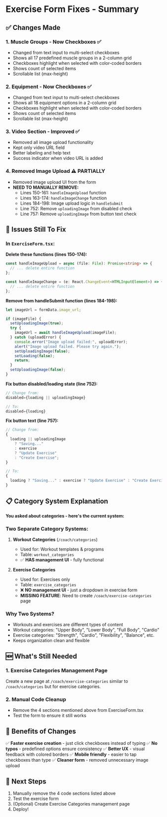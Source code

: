 # Exercise Form Fixes - Summary

## ✅ Changes Made

### 1. **Muscle Groups - Now Checkboxes** ✅

- Changed from text input to multi-select checkboxes
- Shows all 17 predefined muscle groups in a 2-column grid
- Checkboxes highlight when selected with color-coded borders
- Shows count of selected items
- Scrollable list (max-height)

### 2. **Equipment - Now Checkboxes** ✅

- Changed from text input to multi-select checkboxes
- Shows all 18 equipment options in a 2-column grid
- Checkboxes highlight when selected with color-coded borders
- Shows count of selected items
- Scrollable list (max-height)

### 3. **Video Section - Improved** ✅

- Removed all image upload functionality
- Kept only video URL field
- Better labeling and help text
- Success indicator when video URL is added

### 4. **Removed Image Upload** ⚠️ PARTIALLY

- Removed image upload UI from the form
- **NEED TO MANUALLY REMOVE:**
  - Lines 150-161: `handleImageUpload` function
  - Lines 163-174: `handleImageChange` function
  - Lines 184-198: Image upload logic in `handleSubmit`
  - Line 752: Remove `uploadingImage` from disabled check
  - Line 757: Remove `uploadingImage` from button text check

## 🐛 Issues Still To Fix

### In `ExerciseForm.tsx`:

**Delete these functions (lines 150-174):**

```typescript
const handleImageUpload = async (file: File): Promise<string> => {
  // ... delete entire function
};

const handleImageChange = (e: React.ChangeEvent<HTMLInputElement>) => {
  // ... delete entire function
};
```

**Remove from handleSubmit function (lines 184-198):**

```typescript
let imageUrl = formData.image_url;

if (imageFile) {
  setUploadingImage(true);
  try {
    imageUrl = await handleImageUpload(imageFile);
  } catch (uploadError) {
    console.error("Image upload failed:", uploadError);
    alert("Image upload failed. Please try again.");
    setUploadingImage(false);
    setLoading(false);
    return;
  }
  setUploadingImage(false);
}
```

**Fix button disabled/loading state (line 752):**

```typescript
// Change from:
disabled={loading || uploadingImage}

// To:
disabled={loading}
```

**Fix button text (line 757):**

```typescript
// Change from:
{
  loading || uploadingImage
    ? "Saving..."
    : exercise
    ? "Update Exercise"
    : "Create Exercise";
}

// To:
{
  loading ? "Saving..." : exercise ? "Update Exercise" : "Create Exercise";
}
```

## 📋 Category System Explanation

**You asked about categories - here's the current system:**

### Two Separate Category Systems:

1. **Workout Categories** (`/coach/categories`)

   - Used for: Workout templates & programs
   - Table: `workout_categories`
   - ✅ **HAS management UI** - fully functional

2. **Exercise Categories**
   - Used for: Exercises only
   - Table: `exercise_categories`
   - ❌ **NO management UI** - just a dropdown in exercise form
   - **MISSING FEATURE**: Need to create `/coach/exercise-categories` page

### Why Two Systems?

- Workouts and exercises are different types of content
- Workout categories: "Upper Body", "Lower Body", "Full Body", "Cardio"
- Exercise categories: "Strength", "Cardio", "Flexibility", "Balance", etc.
- Keeps organization clean and flexible

## 🆕 What's Still Needed

### 1. Exercise Categories Management Page

Create a new page at `/coach/exercise-categories` similar to `/coach/categories` but for exercise categories.

### 2. Manual Code Cleanup

- Remove the 4 sections mentioned above from ExerciseForm.tsx
- Test the form to ensure it still works

## 🎯 Benefits of Changes

✅ **Faster exercise creation** - just click checkboxes instead of typing
✅ **No typos** - predefined options ensure consistency
✅ **Better UX** - visual feedback with colored borders
✅ **Mobile friendly** - easier to tap checkboxes than type
✅ **Cleaner form** - removed unnecessary image upload

## 📝 Next Steps

1. Manually remove the 4 code sections listed above
2. Test the exercise form
3. (Optional) Create Exercise Categories management page
4. Deploy!
